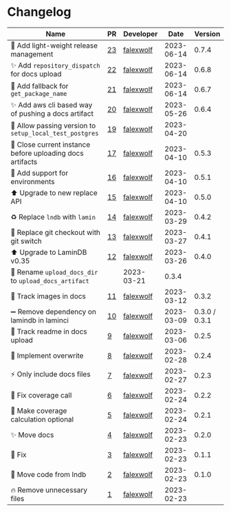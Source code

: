 # Changelog

<!-- prettier-ignore -->
Name | PR | Developer | Date | Version
--- | --- | --- | --- | ---
🚸 Add light-weight release management | [23](https://github.com/laminlabs/laminci/pull/23) | [falexwolf](https://github.com/falexwolf) | 2023-06-14 | 0.7.4
✨ Add `repository_dispatch` for docs upload | [22](https://github.com/laminlabs/laminci/pull/22) | [falexwolf](https://github.com/falexwolf) | 2023-06-14 | 0.6.8
🚸 Add fallback for `get_package_name` | [21](https://github.com/laminlabs/laminci/pull/21) | [falexwolf](https://github.com/falexwolf) | 2023-06-14 | 0.6.7
✨ Add aws cli based way of pushing a docs artifact | [20](https://github.com/laminlabs/laminci/pull/20) | [falexwolf](https://github.com/falexwolf) | 2023-05-26 | 0.6.4
🚸 Allow passing version to `setup_local_test_postgres` | [19](https://github.com/laminlabs/laminci/pull/19) | [falexwolf](https://github.com/falexwolf) | 2023-04-20 |
🚸 Close current instance before uploading docs artifacts | [17](https://github.com/laminlabs/laminci/pull/17) | [falexwolf](https://github.com/falexwolf) | 2023-04-10 | 0.5.3
🚸 Add support for environments | [16](https://github.com/laminlabs/laminci/pull/16) | [falexwolf](https://github.com/falexwolf) | 2023-04-10 | 0.5.1
⬆️ Upgrade to new replace API | [15](https://github.com/laminlabs/laminci/pull/15) | [falexwolf](https://github.com/falexwolf) | 2023-04-10 | 0.5.0
♻️ Replace `lndb` with `lamin` | [14](https://github.com/laminlabs/laminci/pull/14) | [falexwolf](https://github.com/falexwolf) | 2023-03-29 | 0.4.2
🚸 Replace git checkout with git switch | [13](https://github.com/laminlabs/laminci/pull/13) | [falexwolf](https://github.com/falexwolf) | 2023-03-27 | 0.4.1
⬆️ Upgrade to LaminDB v0.35 | [12](https://github.com/laminlabs/laminci/pull/12) | [falexwolf](https://github.com/falexwolf) | 2023-03-26 | 0.4.0
🚚 Rename `upload_docs_dir` to `upload_docs_artifact` |  | 2023-03-21 | 0.3.4
🍱 Track images in docs | [11](https://github.com/laminlabs/laminci/pull/11) | [falexwolf](https://github.com/falexwolf) | 2023-03-12 | 0.3.2
➖ Remove dependency on lamindb in laminci | [10](https://github.com/laminlabs/laminci/pull/10) | [falexwolf](https://github.com/falexwolf) | 2023-03-09 | 0.3.0 / 0.3.1
🍱 Track readme in docs upload | [9](https://github.com/laminlabs/laminci/pull/9) | [falexwolf](https://github.com/falexwolf) | 2023-03-06 | 0.2.5
🐛 Implement overwrite | [8](https://github.com/laminlabs/laminci/pull/8) | [falexwolf](https://github.com/falexwolf) | 2023-02-28 | 0.2.4
:zap: Only include docs files | [7](https://github.com/laminlabs/laminci/pull/7) | [falexwolf](https://github.com/falexwolf) | 2023-02-27 | 0.2.3
🐛 Fix coverage call | [6](https://github.com/laminlabs/laminci/pull/6) | [falexwolf](https://github.com/falexwolf) | 2023-02-24 | 0.2.2
🚸 Make coverage calculation optional | [5](https://github.com/laminlabs/laminci/pull/5) | [falexwolf](https://github.com/falexwolf) | 2023-02-24 | 0.2.1
✨ Move docs | [4](https://github.com/laminlabs/laminci/pull/4) | [falexwolf](https://github.com/falexwolf) | 2023-02-23 | 0.2.0
🐛 Fix | [3](https://github.com/laminlabs/laminci/pull/3) | [falexwolf](https://github.com/falexwolf) | 2023-02-23 | 0.1.1
🚚 Move code from lndb | [2](https://github.com/laminlabs/laminci/pull/2) | [falexwolf](https://github.com/falexwolf) | 2023-02-23 | 0.1.0
🔥 Remove unnecessary files | [1](https://github.com/laminlabs/laminci/pull/1) | [falexwolf](https://github.com/falexwolf) | 2023-02-23 |
